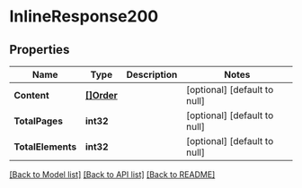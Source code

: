 # InlineResponse200

## Properties
Name | Type | Description | Notes
------------ | ------------- | ------------- | -------------
**Content** | [**[]Order**](Order.md) |  | [optional] [default to null]
**TotalPages** | **int32** |  | [optional] [default to null]
**TotalElements** | **int32** |  | [optional] [default to null]

[[Back to Model list]](../README.md#documentation-for-models) [[Back to API list]](../README.md#documentation-for-api-endpoints) [[Back to README]](../README.md)


